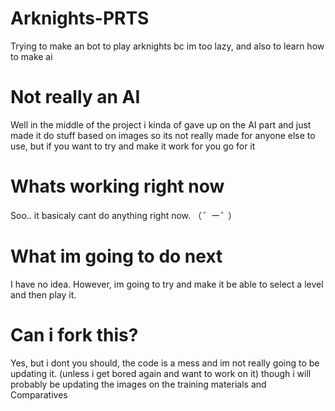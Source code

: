 # Arknights-PRTS
Trying to make an bot to play arknights bc im too lazy, and also to learn how to make ai

# Not really an AI
Well in the middle of the project i kinda of gave up on the AI part and just made it do stuff based on images
so its not really made for anyone else to use, but if you want to try and make it work for you go for it

# Whats working right now
Soo.. it basicaly cant do anything right now. （*゜ー゜*）

# What im going to do next
I have no idea.
However, im going to try and make it be able to select a level and then play it.

# Can i fork this?
Yes, but i dont you should, the code is a mess and im not really going to be updating it. (unless i get bored again and want to work on it)
though i will probably be updating the images on the training materials and Comparatives
